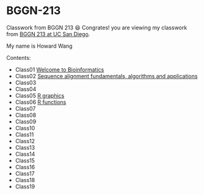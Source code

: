 # BGGN-213
Classwork from BGGN 213
😆 
Congrates! you are viewing my classwork from [BGGN 213 at UC San Diego](https://bioboot.github.io/bggn213_F19/).

My name is Howard Wang

Contents:

- Class01 [Welcome to Bioinformatics](https://github.com/haw056/BGGN-213/tree/master/Lectures/01)
- Class02 [Sequence alignment fundamentals, algorithms and applications](https://github.com/haw056/BGGN-213/tree/master/Lectures/02)
- Class03
- Class04
- Class05 [R graphics](https://github.com/haw056/BGGN-213/blob/master/Lectures/05/Inclass%20Practice/Lecture_5.md)
- Class06 [R functions](https://github.com/haw056/BGGN-213/blob/master/Lectures/06/Lecture_6/Lecture_6.md)
- Class07
- Class08
- Class09
- Class10
- Class11
- Class12
- Class13
- Class14
- Class15
- Class16
- Class17
- Class18
- Class19
